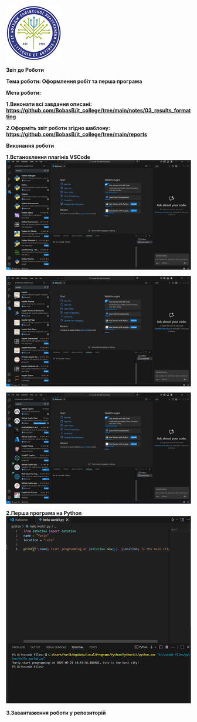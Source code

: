 ![Звіт до роботи](https://github.com/BobasB/it_college/raw/main/reports/pictures/logo-lit.jpg)

**Звіт до Роботи**

**Тема роботи: Оформлення робіт та перша програма**

**Мета роботи:** 

**1.Виконати всі завдання описані: https://github.com/BobasB/it_college/tree/main/notes/03_results_formatting**

**2.Оформіть звіт роботи згідно шаблону: https://github.com/BobasB/it_college/tree/main/reports**

**Виконання роботи**

**1.Встановлення плагінів VSCode**![Плагін Python](vscode-python-add.png)

![Плагін Jupyter](vscode-jupyter-add.png)

![Плагін Copilot](vscode-copilot-add.png)

**2.Перша програма на Python** ![Фото першої програми](hello-world1.png)

**3.Завантаження роботи у репозиторій**
